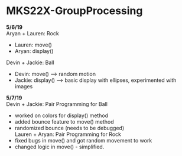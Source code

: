 # MKS22X-GroupProcessing

<b>5/6/19</b><br>
Aryan + Lauren: Rock 
- Lauren: move()
- Aryan: display()

Devin + Jackie: Ball
- Devin: move() --> random motion 
- Jackie: display() --> basic display with ellipses, experimented with images

<b>5/7/19</b><br>
Devin + Jackie: Pair Programming for Ball
- worked on colors for display() method
- added bounce feature to move() method
- randomized bounce (needs to be debugged) 
<br>Lauren + Aryan: Pair Programming for Rock
- fixed bugs in move() and got random movement to work
- changed logic in move() - simplified.
